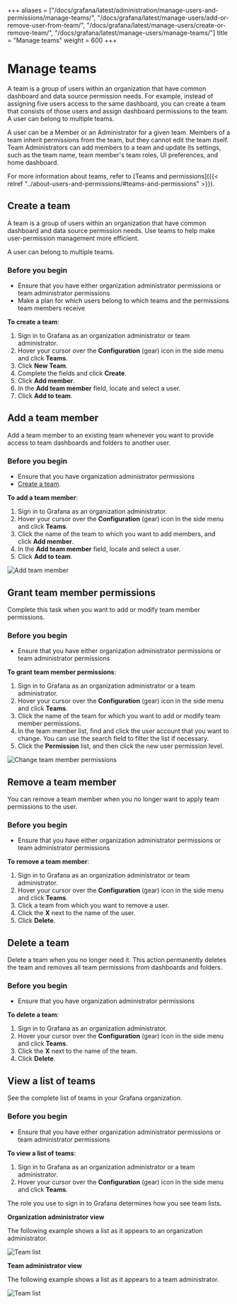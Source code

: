 +++
aliases = ["/docs/grafana/latest/administration/manage-users-and-permissions/manage-teams/", "/docs/grafana/latest/manage-users/add-or-remove-user-from-team/", "/docs/grafana/latest/manage-users/create-or-remove-team/", "/docs/grafana/latest/manage-users/manage-teams/"]
title = "Manage teams"
weight = 600
+++

# Manage teams

A team is a group of users within an organization that have common dashboard and data source permission needs. For example, instead of assigning five users access to the same dashboard, you can create a team that consists of those users and assign dashboard permissions to the team. A user can belong to multiple teams.

A user can be a Member or an Administrator for a given team. Members of a team inherit permissions from the team, but they cannot edit the team itself. Team Administrators can add members to a team and update its settings, such as the team name, team member's team roles, UI preferences, and home dashboard.

For more information about teams, refer to [Teams and permissions]({{< relref "../about-users-and-permissions/#teams-and-permissions" >}}).

## Create a team

A team is a group of users within an organization that have common dashboard and data source permission needs. Use teams to help make user-permission management more efficient.

A user can belong to multiple teams.

### Before you begin

- Ensure that you have either organization administrator permissions or team administrator permissions
- Make a plan for which users belong to which teams and the permissions team members receive

**To create a team**:

1. Sign in to Grafana as an organization administrator or team administrator.
1. Hover your cursor over the **Configuration** (gear) icon in the side menu and click **Teams**.
1. Click **New Team**.
1. Complete the fields and click **Create**.
1. Click **Add member**.
1. In the **Add team member** field, locate and select a user.
1. Click **Add to team**.

## Add a team member

Add a team member to an existing team whenever you want to provide access to team dashboards and folders to another user.

### Before you begin

- Ensure that you have organization administrator permissions
- [Create a team](#create-a-team).

**To add a team member**:

1. Sign in to Grafana as an organization administrator.
1. Hover your cursor over the **Configuration** (gear) icon in the side menu and click **Teams**.
1. Click the name of the team to which you want to add members, and click **Add member**.
1. In the **Add team member** field, locate and select a user.
1. Click **Add to team**.

![Add team member](/static/img/docs/manage-users/add-team-member-7-3.png)

## Grant team member permissions

Complete this task when you want to add or modify team member permissions.

### Before you begin

- Ensure that you have either organization administrator permissions or team administrator permissions

**To grant team member permissions**:

1. Sign in to Grafana as an organization administrator or a team administrator.
1. Hover your cursor over the **Configuration** (gear) icon in the side menu and click **Teams**.
1. Click the name of the team for which you want to add or modify team member permissions.
1. In the team member list, find and click the user account that you want to change. You can use the search field to filter the list if necessary.
1. Click the **Permission** list, and then click the new user permission level.

![Change team member permissions](/static/img/docs/manage-users/change-team-permissions-7-3.png)

## Remove a team member

You can remove a team member when you no longer want to apply team permissions to the user.

### Before you begin

- Ensure that you have either organization administrator permissions or team administrator permissions

**To remove a team member**:

1. Sign in to Grafana as an organization administrator or team administrator.
1. Hover your cursor over the **Configuration** (gear) icon in the side menu and click **Teams**.
1. Click a team from which you want to remove a user.
1. Click the **X** next to the name of the user.
1. Click **Delete**.

## Delete a team

Delete a team when you no longer need it. This action permanently deletes the team and removes all team permissions from dashboards and folders.

### Before you begin

- Ensure that you have organization administrator permissions

**To delete a team**:

1. Sign in to Grafana as an organization administrator.
1. Hover your cursor over the **Configuration** (gear) icon in the side menu and click **Teams**.
1. Click the **X** next to the name of the team.
1. Click **Delete**.

## View a list of teams

See the complete list of teams in your Grafana organization.

### Before you begin

- Ensure that you have either organization administrator permissions or team administrator permissions

**To view a list of teams**:

1. Sign in to Grafana as an organization administrator or a team administrator.
1. Hover your cursor over the **Configuration** (gear) icon in the side menu and click **Teams**.

The role you use to sign in to Grafana determines how you see team lists.

**Organization administrator view**

The following example shows a list as it appears to an organization administrator.

![Team list](/static/img/docs/manage-users/org-admin-team-list-7-3.png)

**Team administrator view**

The following example shows a list as it appears to a team administrator.

![Team list](/static/img/docs/manage-users/team-admin-team-list-7-3.png)
